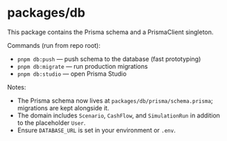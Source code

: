 # packages/db

This package contains the Prisma schema and a PrismaClient singleton.

Commands (run from repo root):

- `pnpm db:push` — push schema to the database (fast prototyping)
- `pnpm db:migrate` — run production migrations
- `pnpm db:studio` — open Prisma Studio

Notes:
- The Prisma schema now lives at `packages/db/prisma/schema.prisma`; migrations are kept alongside it.
- The domain includes `Scenario`, `CashFlow`, and `SimulationRun` in addition to the placeholder `User`.
- Ensure `DATABASE_URL` is set in your environment or `.env`.

